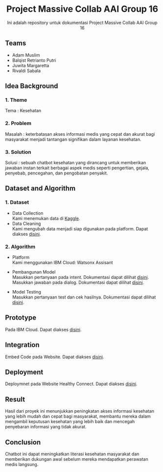 <h1 align="center"> Project Massive Collab AAI Group 16 </h1>

<p align="center"> 
Ini adalah repository untuk dokumentasi Project Massive Collab AAI Group 16
</p>

## Teams

- Adam Muslim
- Balqist Retrianto Putri
- Juwita Margaretta
- Rivaldi Sabala

## Idea Background

### 1. Theme
Tema : Kesehatan

### 2. Problem
Masalah : keterbatasan akses informasi medis yang cepat dan akurat bagi masyarakat menjadi tantangan signifikan dalam layanan kesehatan.

### 3. Solution
Solusi : sebuah chatbot kesehatan yang dirancang untuk memberikan jawaban instan terkait berbagai aspek medis seperti pengertian, gejala, penyebab, pencegahan, dan pengobatan penyakit. 

## Dataset and Algorithm

### 1. Dataset
- Data Collection <br />
Kami menemukan data di <a href="https://www.kaggle.com/datasets/jpmiller/layoutlm/data">Kaggle</a>.
- Data Cleaning <br />
Kami mengubah data menjadi siap digunakan pada platform. Dapat diakses <a href="https://github.com/Adam21M/Project-Massive-Collab-AAI-Group-16/blob/main/Dataset%20Chatbot/Dataset%20Chatbot.docx">disini</a>.

### 2. Algorithm

- Platform <br />
Kami menggunakan IBM Cloud: Watsonx Assisant

- Pembangunan Model <br />
Masukkan pertanyaan pada intent. Dokumentasi dapat dilihat <a href="https://github.com/Adam21M/Project-Massive-Collab-AAI-Group-16/blob/main/Dokumentasi/Membuat%20Intents.png">disini</a>.<br />
Masukkan jawaban pada dialog. Dokumentasi dapat dilihat <a href="https://github.com/Adam21M/Project-Massive-Collab-AAI-Group-16/blob/main/Dokumentasi/Membuat%20Dialog.png">disini</a>.

- Model Testing <br />
Masukkan pertanyaan test dan cek hasilnya. Dokumentasi dapat dilihat <a href="https://github.com/Adam21M/Project-Massive-Collab-AAI-Group-16/blob/main/Dokumentasi/Testing.png">disini</a>.

## Prototype
Pada IBM Cloud. Dapat diakses <a href="https://web-chat.global.assistant.watson.appdomain.cloud/preview.html?backgroundImageURL=https%3A%2F%2Fus-south.assistant.watson.cloud.ibm.com%2Fpublic%2Fimages%2Fupx-427a9f7d-f34b-49df-a5f8-5b8b7c7f91de%3A%3Aa615be3f-76fc-461d-b4c1-83d8b632d20e&integrationID=15ca6a42-1f3e-4d50-bb69-d4030604d5d1&region=us-south&serviceInstanceID=427a9f7d-f34b-49df-a5f8-5b8b7c7f91de">disini</a>.

## Integration
Embed Code pada Website. Dapat diakses <a href="https://github.com/Adam21M/Project-Massive-Collab-AAI-Group-16/blob/main/Embed%20Code/index.html">disini</a>.

## Deployment
Deploymnet pada Website Healthy Connect. Dapat diakses <a href="https://resilient-banoffee-1accc8.netlify.app/">disini</a>.

## Result
Hasil dari proyek ini menunjukkan peningkatan akses informasi kesehatan yang lebih mudah dan cepat bagi masyarakat, membantu mereka dalam mengambil keputusan kesehatan yang lebih baik dan mencegah penyebaran informasi yang tidak akurat.

## Conclusion
Chatbot ini dapat meningkatkan literasi kesehatan masyarakat dan memberikan dukungan awal sebelum mereka mendapatkan perawatan medis langsung. 
